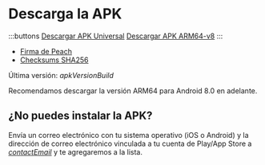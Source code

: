 # Descarga la APK

:::buttons
[Descargar APK Universal]($apkUniversalUrl$)
[Descargar APK ARM64-v8]($apkArm64v8Url$)
:::

- [Firma de Peach]($apkSignaturesUrl$)
- [Checksums SHA256]($apkChecksumsUrl$)

Última versión: $apkVersionBuild$

Recomendamos descargar la versión ARM64 para Android 8.0 en adelante.

## ¿No puedes instalar la APK?

Envía un correo electrónico con tu sistema operativo (iOS o Android) y la dirección de correo electrónico vinculada a tu cuenta de Play/App Store a [$contactEmail$](mailto:$contactEmail$) y te agregaremos a la lista.
